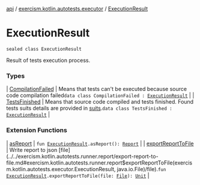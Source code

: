 [api](../../index.md) / [exercism.kotlin.autotests.executor](../index.md) / [ExecutionResult](./index.md)

# ExecutionResult

`sealed class ExecutionResult`

Result of tests execution process.

### Types

| [CompilationFailed](-compilation-failed/index.md) | Means that tests can't be executed because source code compilation failed`data class CompilationFailed : `[`ExecutionResult`](./index.md) |
| [TestsFinished](-tests-finished/index.md) | Means that source code compiled and tests finished. Found tests suits details are provided in [suits](-tests-finished/suits.md).`data class TestsFinished : `[`ExecutionResult`](./index.md) |

### Extension Functions

| [asReport](../../exercism.kotlin.autotests.runner.report/as-report.md) | `fun `[`ExecutionResult`](./index.md)`.asReport(): `[`Report`](../../exercism.kotlin.autotests.runner.report/-report/index.md) |
| [exportReportToFile](../../exercism.kotlin.autotests.runner.report/export-report-to-file.md) | Write report to json [file](../../exercism.kotlin.autotests.runner.report/export-report-to-file.md#exercism.kotlin.autotests.runner.report$exportReportToFile(exercism.kotlin.autotests.executor.ExecutionResult, java.io.File)/file).`fun `[`ExecutionResult`](./index.md)`.exportReportToFile(file: `[`File`](https://docs.oracle.com/javase/6/docs/api/java/io/File.html)`): `[`Unit`](https://kotlinlang.org/api/latest/jvm/stdlib/kotlin/-unit/index.html) |

